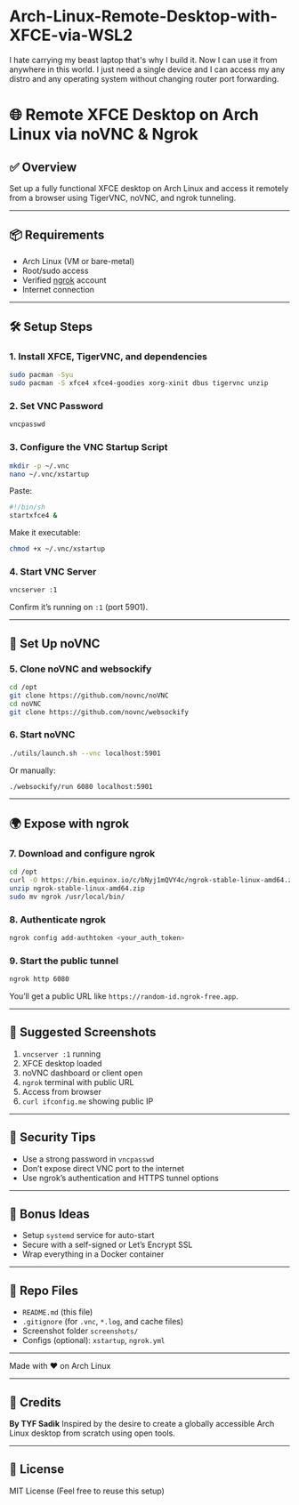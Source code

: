 # Arch-Linux-Remote-Desktop-with-XFCE-via-WSL2
I hate carrying my beast laptop that's why I build it. Now I can use it from anywhere in this world. I just need a single device and I can access my any distro and any operating system without changing router port forwarding.  

# 🌐 Remote XFCE Desktop on Arch Linux via noVNC & Ngrok

## ✅ Overview
Set up a fully functional XFCE desktop on Arch Linux and access it remotely from a browser using TigerVNC, noVNC, and ngrok tunneling.

---

## 📦 Requirements
- Arch Linux (VM or bare-metal)
- Root/sudo access
- Verified [ngrok](https://ngrok.com/) account
- Internet connection

---

## 🛠️ Setup Steps

### 1. Install XFCE, TigerVNC, and dependencies
```bash
sudo pacman -Syu
sudo pacman -S xfce4 xfce4-goodies xorg-xinit dbus tigervnc unzip
```

### 2. Set VNC Password
```bash
vncpasswd
```

### 3. Configure the VNC Startup Script
```bash
mkdir -p ~/.vnc
nano ~/.vnc/xstartup
```
Paste:
```bash
#!/bin/sh
startxfce4 &
```
Make it executable:
```bash
chmod +x ~/.vnc/xstartup
```

### 4. Start VNC Server
```bash
vncserver :1
```
Confirm it’s running on `:1` (port 5901).

---

## 🧩 Set Up noVNC

### 5. Clone noVNC and websockify
```bash
cd /opt
git clone https://github.com/novnc/noVNC
cd noVNC
git clone https://github.com/novnc/websockify
```

### 6. Start noVNC
```bash
./utils/launch.sh --vnc localhost:5901
```
Or manually:
```bash
./websockify/run 6080 localhost:5901
```

---

## 🌍 Expose with ngrok

### 7. Download and configure ngrok
```bash
cd /opt
curl -O https://bin.equinox.io/c/bNyj1mQVY4c/ngrok-stable-linux-amd64.zip
unzip ngrok-stable-linux-amd64.zip
sudo mv ngrok /usr/local/bin/
```

### 8. Authenticate ngrok
```bash
ngrok config add-authtoken <your_auth_token>
```

### 9. Start the public tunnel
```bash
ngrok http 6080
```
You’ll get a public URL like `https://random-id.ngrok-free.app`.

---

## 📸 Suggested Screenshots

1. `vncserver :1` running
2. XFCE desktop loaded
3. noVNC dashboard or client open
4. `ngrok` terminal with public URL
5. Access from browser
6. `curl ifconfig.me` showing public IP

---

## 🔐 Security Tips

- Use a strong password in `vncpasswd`
- Don’t expose direct VNC port to the internet
- Use ngrok’s authentication and HTTPS tunnel options

---

## 🧠 Bonus Ideas
- Setup `systemd` service for auto-start
- Secure with a self-signed or Let’s Encrypt SSL
- Wrap everything in a Docker container

---

## 📁 Repo Files
- `README.md` (this file)
- `.gitignore` (for `.vnc`, `*.log`, and cache files)
- Screenshot folder `screenshots/`
- Configs (optional): `xstartup`, `ngrok.yml`

---

Made with ❤️ on Arch Linux



---

## 🧠 Credits
**By TYF Sadik**
Inspired by the desire to create a globally accessible Arch Linux desktop from scratch using open tools.

---

## 📜 License
MIT License (Feel free to reuse this setup)






